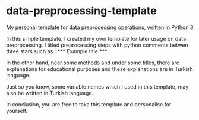 # data-preprocessing-template

My personal template for data preprocessing operations, written in Python 3

In this simple template, I created my own template for later usage on data preprocessing. I titled preprocessing steps with python comments
betwen three stars such as : *** Example title ***

In the other hand, near some methods and under some titles, there are explanations for educational purposes and these explanations are in Turkish language.

Just so you know, some variable names which I used in this template, may also be written in Turkish language.

In conclusion, you are free to take this template and personalise for yourself. 
